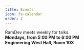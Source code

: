 ```yaml
---
title: Events
icon: fa-calendar
order: 2
---
```


<style>
    strong {
        font-weight: 700;
    }
</style>

RamDev meets weekly for talks  
**Mondays, from 5:00 PM to 6:00 PM**  
**Engineering West Hall, Room 103**  
